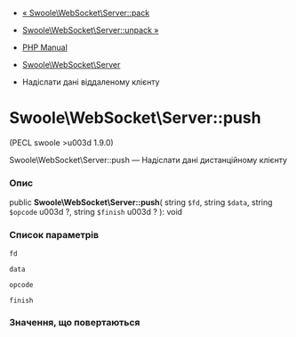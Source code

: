- [« Swoole\WebSocket\Server::pack](swoole-websocket-server.pack.md)
- [Swoole\WebSocket\Server::unpack
»](swoole-websocket-server.unpack.md)

- [PHP Manual](index.md)
- [Swoole\WebSocket\Server](class.swoole-websocket-server.md)
- Надіслати дані віддаленому клієнту

# Swoole\WebSocket\Server::push

(PECL swoole \>u003d 1.9.0)

Swoole\WebSocket\Server::push — Надіслати дані дистанційному клієнту

### Опис

public **Swoole\WebSocket\Server::push**(
string `$fd`,
string `$data`,
string `$opcode` u003d ?,
string `$finish` u003d ?
): void

### Список параметрів

`fd`

`data`

`opcode`

`finish`

### Значення, що повертаються
